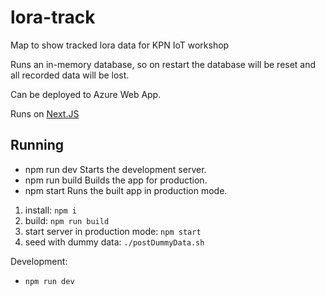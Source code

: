 # lora-track

Map to show tracked lora data for KPN IoT workshop

Runs an in-memory database, so on restart the database will be reset and all recorded data will be lost.

Can be deployed to Azure Web App.

Runs on [Next.JS](https://nextjs.org)

## Running

- npm run dev
    Starts the development server.
- npm run build
    Builds the app for production.
- npm start
    Runs the built app in production mode.

1. install: `npm i`
2. build: `npm run build`
3. start server in production mode: `npm start`
4. seed with dummy data: `./postDummyData.sh`

Development: 

- `npm run dev`